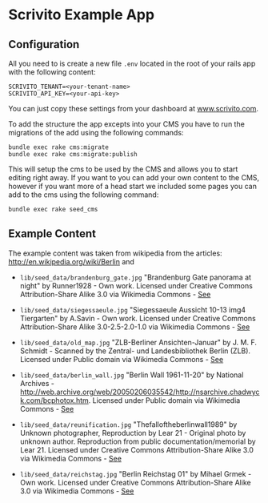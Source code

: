 # Scrivito Example App

## Configuration
All you need to is create a new file `.env` located in the root of your rails app with the following content:

```
SCRIVITO_TENANT=<your-tenant-name>
SCRIVITO_API_KEY=<your-api-key>
```

You can just copy these settings from your dashboard at www.scrivito.com.

To add the structure the app excepts into your CMS you have to run the migrations of the add using the following commands:

```
bundle exec rake cms:migrate
bundle exec rake cms:migrate:publish
```

This will setup the cms to be used by the CMS and allows you to start editing right away. If you want to you can add your own content to the CMS, however if you want more of a head start we included some pages you can add to the cms using the following command:

```
bundle exec rake seed_cms
```

## Example Content

The example content was taken from wikipedia from the articles: http://en.wikipedia.org/wiki/Berlin and 



- `lib/seed_data/brandenburg_gate.jpg`
"Brandenburg Gate panorama at night" by Runner1928 - Own work. Licensed under Creative Commons Attribution-Share Alike 3.0 via Wikimedia Commons - [See](http://commons.wikimedia.org/wiki/File:Brandenburg_Gate_panorama_at_night.jpg#mediaviewer/File:Brandenburg_Gate_panorama_at_night.jpg)

- `lib/seed_data/siegessaeule.jpg`
"Siegessaeule Aussicht 10-13 img4 Tiergarten" by A.Savin - Own work. Licensed under Creative Commons Attribution-Share Alike 3.0-2.5-2.0-1.0 via Wikimedia Commons - [See](http://commons.wikimedia.org/wiki/File:Siegessaeule_Aussicht_10-13_img4_Tiergarten.jpg#mediaviewer/File:Siegessaeule_Aussicht_10-13_img4_Tiergarten.jpg)

- `lib/seed_data/old_map.jpg`
"ZLB-Berliner Ansichten-Januar" by J. M. F. Schmidt - Scanned by the Zentral- und Landesbibliothek Berlin (ZLB). Licensed under Public domain via Wikimedia Commons - [See](http://commons.wikimedia.org/wiki/File:ZLB-Berliner_Ansichten-Januar.jpg#mediaviewer/File:ZLB-Berliner_Ansichten-Januar.jpg)

- `lib/seed_data/berlin_wall.jpg`
"Berlin Wall 1961-11-20" by National Archives - http://web.archive.org/web/20050206035542/http://nsarchive.chadwyck.com/bcphotox.htm. Licensed under Public domain via Wikimedia Commons - [See](http://commons.wikimedia.org/wiki/File:Berlin_Wall_1961-11-20.jpg#mediaviewer/File:Berlin_Wall_1961-11-20.jpg)

- `lib/seed_data/reunification.jpg`
"Thefalloftheberlinwall1989" by Unknown photographer, Reproduction by Lear 21 - Original photo by unknown author. Reproduction from public documentation/memorial by Lear 21. Licensed under Creative Commons Attribution-Share Alike 3.0 via Wikimedia Commons - [See](http://commons.wikimedia.org/wiki/File:Thefalloftheberlinwall1989.JPG#mediaviewer/File:Thefalloftheberlinwall1989.JPG)

- `lib/seed_data/reichstag.jpg`
"Berlin Reichstag 01" by Mihael Grmek - Own work. Licensed under Creative Commons Attribution-Share Alike 3.0 via Wikimedia Commons - [See](http://commons.wikimedia.org/wiki/File:Berlin_Reichstag_01.jpg#mediaviewer/File:Berlin_Reichstag_01.jpg)
